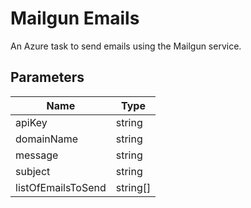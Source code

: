 # Mailgun Emails
An Azure task to send emails using the Mailgun service.

## Parameters
| Name | Type |
| --- | --- |
| apiKey | string |
| domainName| string |
| message | string |
| subject | string |
| listOfEmailsToSend | string[] |

